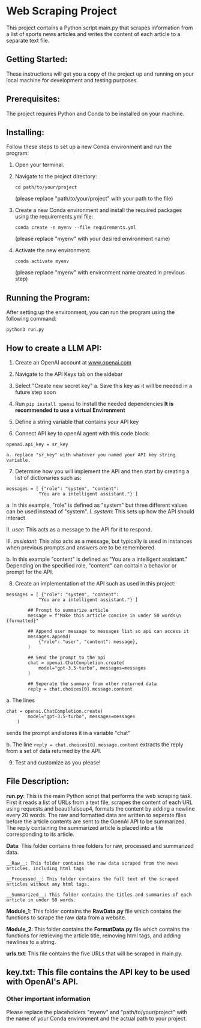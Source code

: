 # Web Scraping Project  
This project contains a Python script main.py that scrapes information from a list of sports news articles and writes the content of each article to a separate text file.


## Getting Started:  
These instructions will get you a copy of the project up and running on your local machine for development and testing purposes.


## Prerequisites:  
The project requires Python and Conda to be installed on your machine.


## Installing:  
Follow these steps to set up a new Conda environment and run the program:

1. Open your terminal.

2. Navigate to the project directory:  
    ```
    cd path/to/your/project
    ```
    (please replace "path/to/your/project" with your path to the file)

3. Create a new Conda environment and install the required packages using the requirements.yml file:  
    ```
    conda create -n myenv --file requirements.yml
    ```
    (please replace "myenv" with your desired environment name)

4. Activate the new environment:  
    ```
    conda activate myenv
    ```
    (please replace "myenv" with environment name created in previous step)


## Running the Program:
After setting up the environment, you can run the program using the following command:  
```
python3 run.py
```

## How to create a LLM API:
1. Create an OpenAI account at www.openai.com

2. Navigate to the API Keys tab on the sidebar

3. Select "Create new secret key"
    a. Save this key as it will be needed in a future step soon

4. Run `pip install openai` to install the needed dependencies __It is recommended to use a virtual Environment__

5. Define a string variable that contains your API key

6. Connect API key to openAI agent with this code block:
```
openai.api_key = sr_key
```
    
    a. replace "sr_key" with whatever you named your API key string variable.

7. Determine how you will implement the API and then start by creating a list of dictionaries such as:
```
messages = [ {"role": "system", "content": 
			"You are a intelligent assistant."} ] 
```
a. In this example, "role" is defined as "system" but three different values can be used instead of "system".
I. *system*: This sets up how the API should interact

II. *user*: This acts as a message to the API for it to respond.

III. *assistant*: This also acts as a message, but typically is used in instances when previous prompts and answers are to be remembered.

b. In this example "content" is defined as "You are a intelligent assistant." Depending on the specified role, "content" can contain a behavior or prompt for the API.

8. Create an implementation of the API such as used in this project:
```
messages = [ {"role": "system", "content": 
			"You are a intelligent assistant."} ] 
        
        ## Prompt to summarize article
        message = f"Make this article concise in under 50 words\n {formatted}" 
        
        ## Append user message to messages list so api can access it
        messages.append( 
            {"role": "user", "content": message}, 
        ) 

        ## Send the prompt to the api
        chat = openai.ChatCompletion.create( 
            model="gpt-3.5-turbo", messages=messages 
        ) 

        ## Seperate the summary from other returned data
        reply = chat.choices[0].message.content 
```
    
a. The lines 

```
chat = openai.ChatCompletion.create( 
        model="gpt-3.5-turbo", messages=messages 
    ) 
```

sends the prompt and stores it in a variable "chat"

b. The line `reply = chat.choices[0].message.content` extracts the reply from a set of data returned by the API.

9. Test and customize as you please!

## File Description:  
__run.py__: This is the main Python script that performs the web scraping task. First it reads a list of URLs from a text file, scrapes the content of each URL using requests and beautifulsoup4, formats the content by adding a newline every 20 words. The raw and formatted data are written to seperate files before the article contents are sent to the OpenAI API to be summarized. The reply containing the summarized article is placed into a file corresponding to its article. 

__Data__: This folder contains three folders for raw, processed and summarized data.

    __Raw__: This folder contains the raw data scraped from the news articles, including html tags

    __Processed__: This folder contains the full text of the scraped articles without any html tags.

    __Summarized__: This folder contains the titles and summaries of each article in under 50 words.

__Module_1__: This folder contains the __RawData.py__ file which contains the functions to scrape the raw data from a website.

__Module_2__: This folder contains the __FormatData.py__ file which contains the functions for retrieving the article title, removing html tags, and adding newlines to a string.

__urls.txt__: This file contains the five URLs that will be scraped in main.py.

__key.txt__: This file contains the API key to be used with OpenAI's API.
------------------------------------------------------------------------------------------------------------

### Other important information
Please replace the placeholders "myenv" and "path/to/your/project" with the name of your Conda environment and the actual path to your project.

